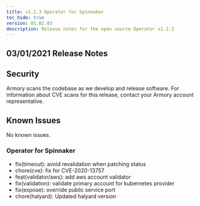 ```yaml
---
title: v1.2.3 Operator for Spinnaker
toc_hide: true
version: 01.02.03
description: Release notes for the open source Operator v1.2.3
---
```


## 03/01/2021 Release Notes

## Security

Armory scans the codebase as we develop and release software. For information about CVE scans for this release, contact your Armory account representative.

## Known Issues
No known issues.

### Operator for Spinnaker

* fix(timeout): avoid revalidation when patching status
* chore(cve): fix for CVE-2020-13757
* feat(validator/aws): add aws account validator
* fix(validation): validate primary account for kubernetes provider
* fix(expose): override public service port
* chore(halyard): Updated halyard version

